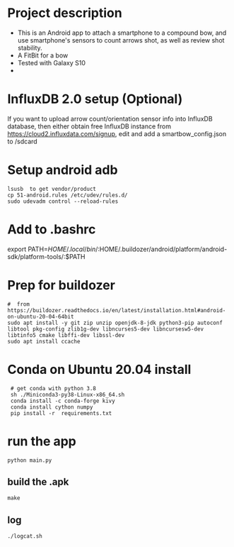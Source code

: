 #  Project description

* This is an Android app to attach a smartphone to a compound bow, and use smartphone's sensors to count arrows shot, as well as review shot stability.
* A FitBit for a bow
* Tested with Galaxy S10
* [Bow phone Mount]: (https://www.amazon.ca/Smartphone-Camera-Phone-IPhone-Samsung/dp/B00BVF6V5Q)

#  InfluxDB 2.0 setup (Optional)

If you want to upload arrow count/orientation sensor info into InfluxDB database, then either obtain free InfluxDB instance from https://cloud2.influxdata.com/signup, edit and add a smartbow_config.json to /sdcard


# Setup android adb
```
lsusb  to get vendor/product
cp 51-android.rules /etc/udev/rules.d/
sudo udevadm control --reload-rules
```

# Add to .bashrc
export PATH=$HOME/.local/bin/:$HOME/.buildozer/android/platform/android-sdk/platform-tools/:$PATH

# Prep for buildozer
```
#  from https://buildozer.readthedocs.io/en/latest/installation.html#android-on-ubuntu-20-04-64bit
sudo apt install -y git zip unzip openjdk-8-jdk python3-pip autoconf libtool pkg-config zlib1g-dev libncurses5-dev libncursesw5-dev libtinfo5 cmake libffi-dev libssl-dev
sudo apt install ccache
```

# Conda on Ubuntu 20.04 install
```
 # get conda with python 3.8
 sh ./Miniconda3-py38-Linux-x86_64.sh
 conda install -c conda-forge kivy
 conda install cython numpy
 pip install -r  requirements.txt
```

# run the app
```python main.py```

## build the .apk
 ```make```

## log
```./logcat.sh```

